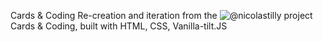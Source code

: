 Cards & Coding
Re-creation and iteration from the ![@nicolastilly](https://github.com/nicolastilly) project Cards &amp; Coding, built with HTML, CSS, Vanilla-tilt.JS
